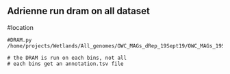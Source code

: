 ## Adrienne run dram on all dataset

#location
```
#DRAM.py
/home/projects/Wetlands/All_genomes/OWC_MAGs_dRep_19Sept19/OWC_MAGs_19Sept19_dRep_/relabeled_dereplicated_genomes/relabeled_bins

# the DRAM is run on each bins, not all
# each bins get an annotation.tsv file

```
